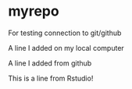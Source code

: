# myrepo
For testing connection to git/github

A line I added on my local computer

A line I added from github

This is a line from Rstudio!
